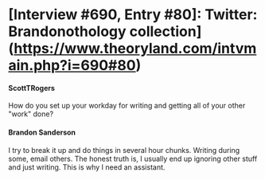 # [Interview #690, Entry #80]: Twitter: Brandonothology collection](https://www.theoryland.com/intvmain.php?i=690#80)

#### ScottTRogers

How do you set up your workday for writing and getting all of your other "work" done?

#### Brandon Sanderson

I try to break it up and do things in several hour chunks. Writing during some, email others. The honest truth is, I usually end up ignoring other stuff and just writing. This is why I need an assistant.

